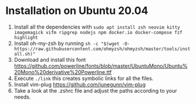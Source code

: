 # Installation on Ubuntu 20.04
1. Install all the dependencies with `sudo apt install zsh neovim kitty imagemagick vifm ripgrep nodejs npm docker.io docker-compose fzf highlight` 
2. Install oh-my-zsh by running `sh -c "$(wget -O- https://raw.githubusercontent.com/ohmyzsh/ohmyzsh/master/tools/install.sh)"`
3. Download and install this font https://github.com/powerline/fonts/blob/master/UbuntuMono/Ubuntu%20Mono%20derivative%20Powerline.ttf
4. Execute `./link` this creates symbolic links for all the files.
5. Install vim-plug https://github.com/junegunn/vim-plug
6. Take a look at the .zshrc file and adjust the paths according to your needs.
